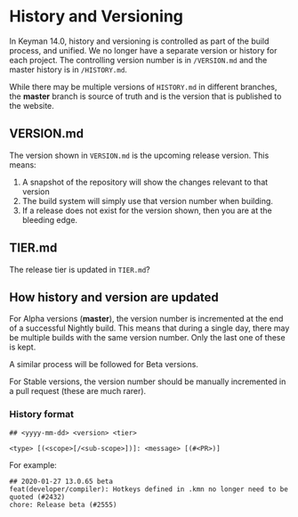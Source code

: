 # History and Versioning

In Keyman 14.0, history and versioning is controlled as part of the build process,
and unified. We no longer have a separate version or history for each project. The
controlling version number is in `/VERSION.md` and the master history is in `/HISTORY.md`.

While there may be multiple versions of `HISTORY.md` in different branches, the
**master** branch is source of truth and is the version that is published to the
website.

## VERSION.md

The version shown in `VERSION.md` is the upcoming release version. This means:

  1. A snapshot of the repository will show the changes relevant to that version
  2. The build system will simply use that version number when building.
  3. If a release does not exist for the version shown, then you are at the
     bleeding edge.

## TIER.md

The release tier is updated in `TIER.md`?

## How history and version are updated

For Alpha versions (**master**), the version number is incremented at the end of a
successful Nightly build. This means that during a single day, there may be multiple
builds with the same version number. Only the last one of these is kept.

A similar process will be followed for Beta versions.

For Stable versions, the version number should be manually incremented in a pull
request (these are much rarer).

### History format

```text
## <yyyy-mm-dd> <version> <tier>

<type> [(<scope>[/<sub-scope>])]: <message> [(#<PR>)]
```

For example:

```text
## 2020-01-27 13.0.65 beta
feat(developer/compiler): Hotkeys defined in .kmn no longer need to be quoted (#2432)
chore: Release beta (#2555)
```

